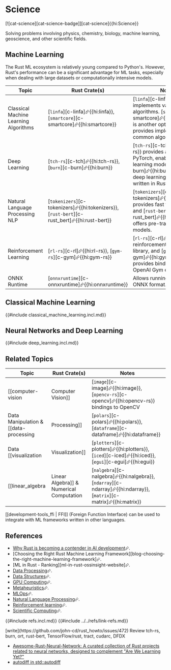 # Science

[![cat-science][cat-science-badge]][cat-science]{{hi:Science}}

Solving problems involving physics, chemistry, biology, machine learning, geoscience, and other scientific fields.

## Machine Learning

The Rust ML ecosystem is relatively young compared to Python's. However, Rust's performance can be a significant advantage for ML tasks, especially when dealing with large datasets or computationally intensive models.

| Topic | Rust Crate(s) | Notes |
|---|---|---|
| Classical Machine Learning Algorithms | [`linfa`][c-linfa]⮳{{hi:linfa}}, [`smartcore`][c-smartcore]⮳{{hi:smartcore}} | [`linfa`][c-linfa]⮳{{hi:linfa}} implements various ML algorithms. [`smartcore`][c-smartcore]⮳{{hi:smartcore}} is another option that provides implementations of common algorithms. |
| Deep Learning | [`tch-rs`][c-tch]⮳{{hi:tch-rs}}, [`burn`][c-burn]⮳{{hi:burn}} | [`tch-rs`][c-tch]⮳{{hi:tch-rs}} provides access to PyTorch, enabling deep learning models. [`burn`][c-burn]⮳{{hi:burn}} is a new deep learning framework written in Rust. |
| Natural Language Processing NLP | [`tokenizers`][c-tokenizers]⮳{{hi:tokenizers}}, [`rust-bert`][c-rust_bert]⮳{{hi:rust-bert}} | [`tokenizers`][c-tokenizers]⮳{{hi:tokenizers}} provides fast tokenization, and [`rust-bert`][c-rust_bert]⮳{{hi:rust-bert}} offers pre-trained BERT models. |
| Reinforcement Learning | [`rl-rs`][c-rl]⮳{{hi:rl-rs}}, [`gym-rs`][c-gym]⮳{{hi:gym-rs}} | [`rl-rs`][c-rl]⮳{{hi:rl-rs}} is a reinforcement learning library, and [`gym-rs`][c-gym]⮳{{hi:gym-rs}} provides bindings to the OpenAI Gym environment. |
| ONNX Runtime | [`onnxruntime`][c-onnxruntime]⮳{{hi:onnxruntime}} | Allows running models in the ONNX format. |

## Classical Machine Learning

{{#include classical_machine_learning.incl.md}}

## Neural Networks and Deep Learning

{{#include deep_learning.incl.md}}

## Related Topics

| Topic | Rust Crate(s) | Notes |
|---|---|---|
| [[computer-vision | Computer Vision]] | [`image`][c-image]⮳{{hi:image}}, [`opencv-rs`][c-opencv]⮳{{hi:opencv-rs}} bindings to OpenCV | [`image`][c-image]⮳{{hi:image}} is for image manipulation. [`opencv-rs`][c-opencv]⮳{{hi:opencv-rs}} provides bindings to the popular OpenCV library. |
| Data Manipulation & [[data-processing | Processing]]  | [`polars`][c-polars]⮳{{hi:polars}}, [`dataframe`][c-dataframe]⮳{{hi:dataframe}} | [`polars`][c-polars]⮳{{hi:polars}} and [`dataframe`][c-dataframe]⮳{{hi:dataframe}} are designed for efficient data manipulation and analysis, similar to Pandas in Python. |
| Data [[visualization | Visualization]] | [`plotters`][c-plotters]⮳{{hi:plotters}}, [`iced`][c-iced]⮳{{hi:iced}}, [`egui`][c-egui]⮳{{hi:egui}} | While not strictly ML-specific, these crates are essential for visualizing data and model performance. |
| [[linear_algebra | Linear Algebra]] & Numerical Computation | [`nalgebra`][c-nalgebra]⮳{{hi:nalgebra}}, [`ndarray`][c-ndarray]⮳{{hi:ndarray}}, [`matrix`][c-matrix]⮳{{hi:matrix}} | These crates provide efficient array and matrix operations, essential for many ML algorithms. |

[[development-tools_ffi | FFI]] (Foreign Function Interface) can be used to integrate with ML frameworks written in other languages.

## References

- [Why Rust is becoming a contender in AI development][why rust is becoming a contender in ai development]⮳.
- [Choosing the Right Rust Machine Learning Framework][blog-choosing-the-right-machine-learning-framework]⮳.
- [ML in Rust - Ranking][ml-in-rust-ossinsight-website]⮳.
- [Data Processing](https://www.arewelearningyet.com/data-preprocessing/)⮳.
- [Data Structures](https://www.arewelearningyet.com/data-structures/)⮳.
- [GPU Computing](https://www.arewelearningyet.com/gpu-computing/)⮳.
- [Metaheuristics](https://www.arewelearningyet.com/metaheuristics/)⮳.
- [MLOps](https://www.arewelearningyet.com/mlops/)⮳.
- [Natural Language Processing](https://www.arewelearningyet.com/nlp/)⮳.
- [Reinforcement learning](https://www.arewelearningyet.com/reinforcement/)⮳.
- [Scientific Computing](https://www.arewelearningyet.com/scientific-computing/)⮳.

[why rust is becoming a contender in ai development]: https://www.analyticsinsight.net/artificial-intelligence/why-rust-is-becoming-a-contender-in-ai-development
{{#include refs.incl.md}}
{{#include ../../refs/link-refs.md}}

<div class="hidden">
[write](https://github.com/john-cd/rust_howto/issues/472)
Review tch-rs, burn, ort, rust-bert, TensorFlow/rust, tract, cudarc, DFDX

- [Awesome-Rust-Neural-Network: A curated collection of Rust projects related to neural networks, designed to complement "Are We Learning Yet?"](https://github.com/BurtonQin/Awesome-Rust-Neural-Network)
- [autodiff in std::autodiff](https://doc.rust-lang.org/nightly/std/autodiff/attr.autodiff.html)

</div>
